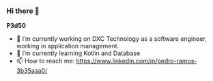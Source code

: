 ### Hi there 👋

**P3d50**

- 🔭 I’m currently working on DXC Technology as a software engineer, working in application management.
- 🌱 I’m currently learning Kotlin and Database
- 📫 How to reach me: https://www.linkedin.com/in/pedro-ramos-3b35aaa0/



